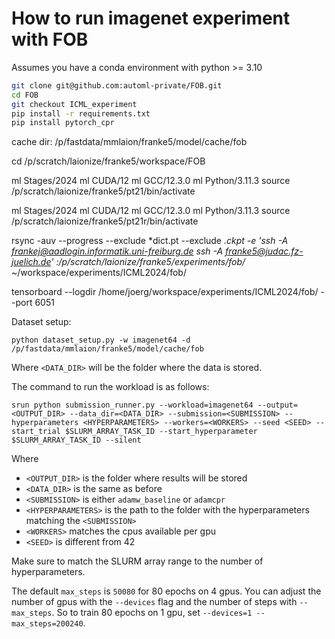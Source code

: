 # How to run imagenet experiment with FOB
Assumes you have a conda environment with python >= 3.10
```bash
git clone git@github.com:automl-private/FOB.git
cd FOB
git checkout ICML_experiment
pip install -r requirements.txt
pip install pytorch_cpr

```
cache dir: /p/fastdata/mmlaion/franke5/model/cache/fob

cd /p/scratch/laionize/franke5/workspace/FOB

ml Stages/2024
ml CUDA/12
ml GCC/12.3.0
ml Python/3.11.3
source /p/scratch/laionize/franke5/pt21/bin/activate

ml Stages/2024
ml CUDA/12
ml GCC/12.3.0
ml Python/3.11.3
source /p/scratch/laionize/franke5/pt21r/bin/activate




rsync -auv --progress --exclude *dict.pt --exclude *.ckpt -e 'ssh -A  frankej@aadlogin.informatik.uni-freiburg.de ssh -A franke5@judac.fz-juelich.de' :/p/scratch/laionize/franke5/experiments/fob/* ~/workspace/experiments/ICML2024/fob/

tensorboard --logdir /home/joerg/workspace/experiments/ICML2024/fob/ --port 6051




Dataset setup:
```
python dataset_setup.py -w imagenet64 -d /p/fastdata/mmlaion/franke5/model/cache/fob
```
Where `<DATA_DIR>` will be the folder where the data is stored.

The command to run the workload is as follows:
```
srun python submission_runner.py --workload=imagenet64 --output=<OUTPUT_DIR> --data_dir=<DATA_DIR> --submission=<SUBMISSION> --hyperparameters <HYPERPARAMETERS> --workers=<WORKERS> --seed <SEED> --start_trial $SLURM_ARRAY_TASK_ID --start_hyperparameter $SLURM_ARRAY_TASK_ID --silent
```
Where
- `<OUTPUT_DIR>` is the folder where results will be stored
- `<DATA_DIR>` is the same as before
- `<SUBMISSION>` is either `adamw_baseline` or `adamcpr`
- `<HYPERPARAMETERS>` is the path to the folder with the hyperparameters matching the `<SUBMISSION>`
- `<WORKERS>` matches the cpus available per gpu
- `<SEED>` is different from 42

Make sure to match the SLURM array range to the number of hyperparameters.

The default `max_steps` is `50080` for 80 epochs on 4 gpus. You can adjust the number of gpus with the `--devices` flag and the number of steps with `--max_steps`. So to train 80 epochs on 1 gpu, set `--devices=1 --max_steps=200240`.
